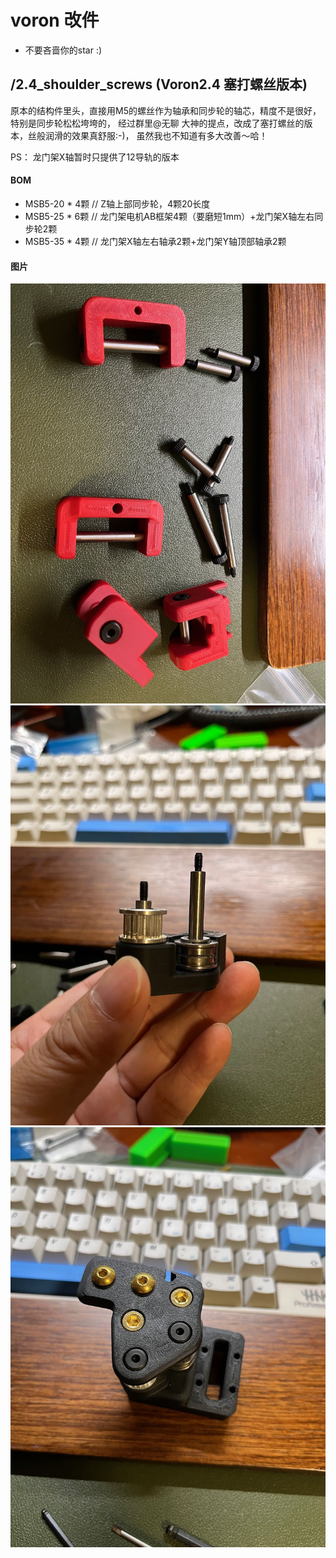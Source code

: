 # voron 改件

* 不要吝啬你的star :)

## /2.4_shoulder_screws (Voron2.4 塞打螺丝版本)

原本的结构件里头，直接用M5的螺丝作为轴承和同步轮的轴芯，精度不是很好，特别是同步轮松松垮垮的，
经过群里@无聊 大神的提点，改成了塞打螺丝的版本，丝般润滑的效果真舒服:-)，
虽然我也不知道有多大改善～哈！

PS： 龙门架X轴暂时只提供了12导轨的版本

#### BOM

* MSB5-20 * 4颗 // Z轴上部同步轮，4颗20长度
* MSB5-25 * 6颗 // 龙门架电机AB框架4颗（要磨短1mm）+龙门架X轴左右同步轮2颗
* MSB5-35 * 4颗 // 龙门架X轴左右轴承2颗+龙门架Y轴顶部轴承2颗

#### 图片

![](./2.4_shoulder_screws/img/IMG_3194.jpeg)
![](./2.4_shoulder_screws/img/IMG_3195.jpeg)
![](./2.4_shoulder_screws/img/IMG_3196.jpeg)